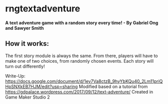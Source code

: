# rngtextadventure

#### A text adventure game with a random story every time! - By Gabriel Ong and Sawyer Smith

## How it works:

The first story module is always the same. From there, players will have to make one of two choices, from randomly chosen events. Each story will turn out differently!

Write-Up: https://docs.google.com/document/d/1ev7Va8ctzB_9hyYbKQu40_2Lm11priQHpSNXkEB7HJM/edit?usp=sharing 
Modified based on a tutorial from https://gdpalace.wordpress.com/2017/09/12/text-adventure/ 
Created in Game Maker Studio 2